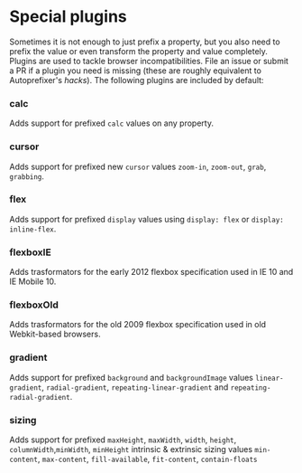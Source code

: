 # Special plugins
Sometimes it is not enough to just prefix a property, but you also need to prefix the value or even transform the property and value completely. Plugins are used to tackle browser incompatibilities. File an issue or submit a PR if a plugin you need is missing (these are roughly equivalent to Autoprefixer's *hacks*). The following plugins are included by default:

### calc
Adds support for prefixed `calc` values on any property.
### cursor
Adds support for prefixed new `cursor` values `zoom-in`, `zoom-out`, `grab`, `grabbing`.

### flex
Adds support for prefixed `display` values using `display: flex` or `display: inline-flex`.

### flexboxIE
Adds trasformators for the early 2012 flexbox specification used in IE 10 and IE Mobile 10.

### flexboxOld
Adds trasformators for the old 2009 flexbox specification used in old Webkit-based browsers.

### gradient
Adds support for prefixed `background` and `backgroundImage` values `linear-gradient`, `radial-gradient`, `repeating-linear-gradient` and `repeating-radial-gradient`.

### sizing
Adds support for prefixed `maxHeight`, `maxWidth`, `width`, `height`, `columnWidth`,`minWidth`, `minHeight` intrinsic & extrinsic sizing values `min-content`, `max-content`, `fill-available`, `fit-content`, `contain-floats`
